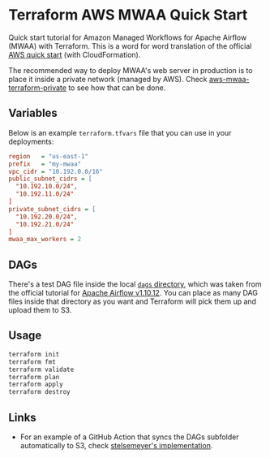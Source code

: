 # Terraform AWS MWAA Quick Start

Quick start tutorial for Amazon Managed Workflows for Apache Airflow (MWAA) with Terraform. This is a word for word translation of the official [AWS quick start](https://docs.aws.amazon.com/mwaa/latest/userguide/quick-start.html) (with CloudFormation).

The recommended way to deploy MWAA's web server in production is to place it inside a private network (managed by AWS). Check [aws-mwaa-terraform-private](https://github.com/claudiobizzotto/aws-mwaa-terraform-private) to see how that can be done.

## Variables

Below is an example `terraform.tfvars` file that you can use in your deployments:

```ini
region   = "us-east-1"
prefix   = "my-mwaa"
vpc_cidr = "10.192.0.0/16"
public_subnet_cidrs = [
  "10.192.10.0/24",
  "10.192.11.0/24"
]
private_subnet_cidrs = [
  "10.192.20.0/24",
  "10.192.21.0/24"
]
mwaa_max_workers = 2
```

## DAGs

There's a test DAG file inside the local [`dags` directory](./dags), which was taken from the official tutorial for [Apache Airflow v1.10.12](https://airflow.apache.org/docs/apache-airflow/1.10.12/tutorial.html#example-pipeline-definition). You can place as many DAG files inside that directory as you want and Terraform will pick them up and upload them to S3.

## Usage

```bash
terraform init
terraform fmt
terraform validate
terraform plan
terraform apply
terraform destroy
```

## Links

* For an example of a GitHub Action that syncs the DAGs subfolder automatically to S3, check [stelsemeyer's implementation](https://github.com/stelsemeyer/aws-mwaa-terraform).
